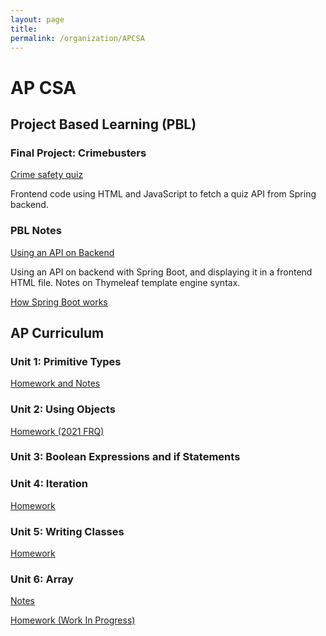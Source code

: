 ```yaml
---
layout: page
title: 
permalink: /organization/APCSA
---
```


# AP CSA

## Project Based Learning (PBL)

### Final Project: Crimebusters
[Crime safety quiz](https://lwu1822.github.io/fastpages/crimebusters/quiz)

Frontend code using HTML and JavaScript to fetch a quiz API from Spring backend. 

### PBL Notes

[Using an API on Backend](https://lwu1822.github.io/fastpages/backend/2022/10/05/w6_javaBackendAPI.html)

Using an API on backend with Spring Boot, and displaying it in a frontend HTML file. Notes on Thymeleaf template engine syntax. 

[How Spring Boot works](https://lwu1822.github.io/fastpages/backend/2022/10/10/w7_springBoot.html)


## AP Curriculum

### Unit 1: Primitive Types
[Homework and Notes](https://lwu1822.github.io/fastpages/2022/10/17/w8_unit1Primitives.html)

### Unit 2: Using Objects 
[Homework (2021 FRQ)](https://lwu1822.github.io/fastpages/2022/10/16/w8_unit2Objects.html)

### Unit 3: Boolean Expressions and if Statements


### Unit 4: Iteration
[Homework](https://lwu1822.github.io/fastpages/2022/10/21/w9_unit4Iteration.html)

### Unit 5: Writing Classes
[Homework](https://lwu1822.github.io/fastpages/2022/10/25/w9_unit5Class.html)

### Unit 6: Array
[Notes](https://lwu1822.github.io/fastpages/2022/10/07/w7_arrayList.html)

[Homework (Work In Progress)](https://lwu1822.github.io/fastpages/2022/10/24/w10_unit5JavaHacks.html)